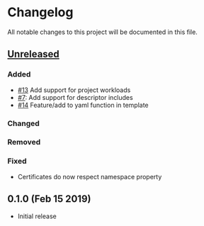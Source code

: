 # Changelog
All notable changes to this project will be documented in this file.

## [Unreleased]

### Added

* [#13](https://github.com/bitgrip/cattlectl/issues/13) Add support for project workloads
* [#7](https://github.com/bitgrip/cattlectl/issues/7): Add support for descriptor includes
* [#14](https://github.com/bitgrip/cattlectl/issues/14) Feature/add to yaml function in template

### Changed

### Removed

### Fixed

* Certificates do now respect namespace property

## 0.1.0 (Feb 15 2019)

* Initial release

[Unreleased]: https://github.com/bitgrip/cattlectl/compare/v1.0.0...HEAD
